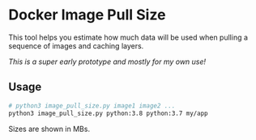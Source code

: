 # Docker Image Pull Size

This tool helps you estimate how much data will be used when pulling a sequence of images and caching layers.

_This is a super early prototype and mostly for my own use!_

## Usage

```sh
# python3 image_pull_size.py image1 image2 ...
python3 image_pull_size.py python:3.8 python:3.7 my/app
```

Sizes are shown in MBs.
